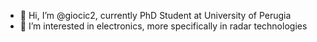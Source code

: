 - 👋 Hi, I’m @giocic2, currently PhD Student at University of Perugia
- 👀 I’m interested in electronics, more specifically in radar technologies

<!---
giocic2/giocic2 is a ✨ special ✨ repository because its `README.md` (this file) appears on your GitHub profile.
You can click the Preview link to take a look at your changes.
--->
